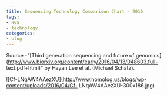 ```yaml
---
title: Sequencing Technology Comparison Chart - 2016
tags:
- NGS
- technology
categories:
- blog
---
```

Source -"[Third generation sequencing and future of
genomics](http://www.biorxiv.org/content/early/2016/04/13/048603.full-
text.pdf+html)" by Hayan Lee et al. (Michael Schatz).
<!--more-->

![Cf-LNqAW4AAezXU](http://www.homolog.us/blogs/wp-content/uploads/2016/04/Cf-
LNqAW4AAezXU-300x186.jpg)

